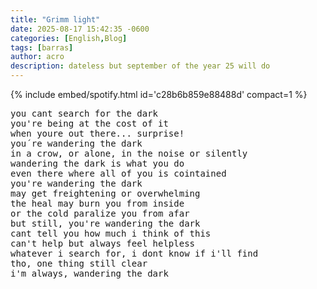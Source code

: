 ```yaml
---
title: "Grimm light"
date: 2025-08-17 15:42:35 -0600
categories: [English,Blog]
tags: [barras]
author: acro
description: dateless but september of the year 25 will do
---
```

{% include embed/spotify.html id='c28b6b859e88488d' compact=1 %}

<div class="poema">
<pre>
you cant search for the dark
you're being at the cost of it
when youre out there... surprise!
you´re wandering the dark
in a crow, or alone, in the noise or silently
wandering the dark is what you do
even there where all of you is cointained
you're wandering the dark
may get freightening or overwhelming
the heal may burn you from inside
or the cold paralize you from afar
but still, you're wandering the dark
cant tell you how much i think of this
can't help but always feel helpless
whatever i search for, i dont know if i'll find
tho, one thing still clear
i'm always, wandering the dark

</pre>
</div>
